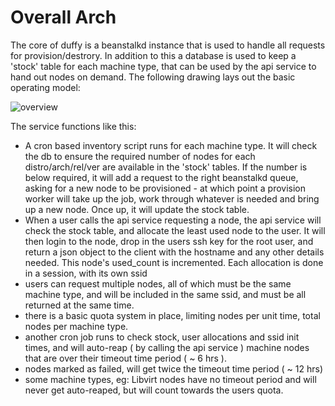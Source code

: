 # Overall Arch

The core of duffy is a beanstalkd instance that is used to handle all requests for provision/destrory. In addition to this a database is used to keep a 'stock' table for each machine type, that can be used by the api service to hand out nodes on demand. The following drawing lays out the basic operating model:

![overview](https://raw.githubusercontent.com/kbsingh/duffy2/master/docs/overview.png)

The service functions like this:

* A cron based inventory script runs for each machine type. It will check the db to ensure the required number of nodes for each distro/arch/rel/ver are available in the 'stock' tables. If the number is below required, it will add a request to the right beanstalkd queue, asking for a new node to be provisioned - at which point a provision worker will take up the job, work through whatever is needed and bring up a new node. Once up, it will update the stock table.
* When a user calls the api service requesting a node, the api service will check the stock table, and allocate the least used node to the user. It will then login to the node, drop in the users ssh key for the root user, and return a json object to the client with the hostname and any other details needed. This node's used_count is incremented. Each allocation is done in a session, with its own ssid
* users can request multiple nodes, all of which must be the same machine type, and will be included in the same ssid, and must be all returned at the same time.
* there is a basic quota system in place, limiting nodes per unit time, total nodes per machine type.
* another cron job runs to check stock, user allocations and ssid init times, and will auto-reap ( by calling the api service ) machine nodes that are over their timeout time period ( ~ 6 hrs ).
* nodes marked as failed, will get twice the timeout time period ( ~ 12 hrs)
* some machine types, eg: Libvirt nodes have no timeout period and will never get auto-reaped, but will count towards the users quota.